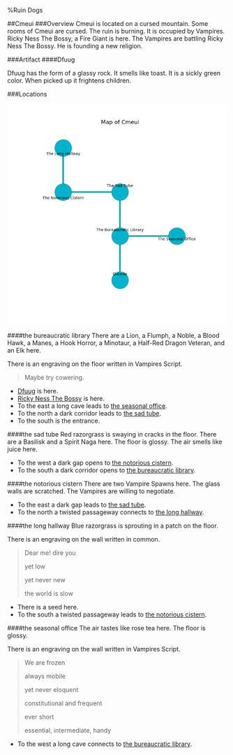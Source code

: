 %Ruin Dogs

##Cmeui
###Overview
Cmeui is located on a cursed mountain. Some rooms of Cmeui are cursed. The ruin is burning. It is occupied by Vampires. <a name="Ricky-Ness-The-Bossy"></a>Ricky Ness The Bossy, a Fire Giant is here. The Vampires are battling Ricky Ness The Bossy. He  is founding a new religion. 



###Artifact
####<a name="Dfuug"></a>Dfuug


Dfuug has the form of a glassy rock. It smells like toast. It is a sickly green color. When picked up it frightens children. 





###Locations


![](../v2/images/Cmeui.png)

####<a name="the-bureaucratic-library"></a>the bureaucratic library
There are a Lion, a Flumph, a Noble, a Blood Hawk, a Manes, a Hook Horror, a Minotaur, a Half-Red Dragon Veteran, and an Elk here. 

There is an engraving on the floor written in Vampires Script. 

> Maybe try cowering.
>


* [Dfuug](#Dfuug) is here.
* [Ricky Ness The Bossy](#Ricky-Ness-The-Bossy) is here.
* To the east a long cave leads to [the seasonal office](#the-seasonal-office).
* To the north a dark corridor leads to [the sad tube](#the-sad-tube).
* To the south is the entrance.


####<a name="the-sad-tube"></a>the sad tube
Red razorgrass is swaying in cracks in the floor. There are a Basilisk and a Spirit Naga here. The floor is glossy. The air smells like juice here. 



* To the west a dark gap opens to [the notorious cistern](#the-notorious-cistern).
* To the south a dark corridor opens to [the bureaucratic library](#the-bureaucratic-library).


####<a name="the-notorious-cistern"></a>the notorious cistern
There are two Vampire Spawns here. The glass walls are scratched. The Vampires are willing to negotiate. 



* To the east a dark gap leads to [the sad tube](#the-sad-tube).
* To the north a twisted passageway connects to [the long hallway](#the-long-hallway).


####<a name="the-long-hallway"></a>the long hallway
Blue razorgrass is sprouting in a patch on the floor. 

There is an engraving on the wall written in common. 

> Dear me! dire you
>
> yet low
>
> yet never new
>
> the world is slow
>


* There is a seed here.
* To the south a twisted passageway leads to [the notorious cistern](#the-notorious-cistern).


####<a name="the-seasonal-office"></a>the seasonal office
The air tastes like rose tea here. The floor is glossy. 

There is an engraving on the wall written in Vampires Script. 

> We are frozen
>
> always mobile
>
> yet never eloquent
>
> constitutional and frequent
>
> ever short
>
> essential, intermediate, handy
>


* To the west a long cave connects to [the bureaucratic library](#the-bureaucratic-library).


